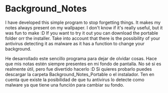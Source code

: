 # Background_Notes
I have developed this simple program to stop forgetting things. It makes my notes always present on my wallpaper. I don't know if it's really useful, but it was fun to make :D
If you want to try it out you can download the portable folder orr the installer. Take into account that there is the possibility of your antivirus detecting it as malware
as it has a function to change your background.

He desarrollado este sencillo programa para dejar de olvidar cosas. Hace que mis notas estén siempre presentes en mi fondo de pantalla. No sé si es realmente útil, pero fue divertido hacerlo :D
Si quieres probarlo puedes descargar la carpeta Background_Notes_Portable o el instalador. Ten en cuenta que existe la posibilidad de que tu antivirus lo detecte como malware
ya que tiene una función para cambiar su fondo.
